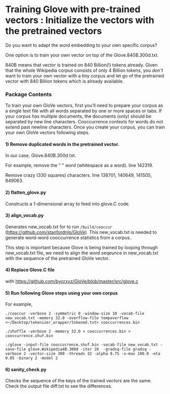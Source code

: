 

# Training Glove with pre-trained vectors : Initialize the vectors with the pretrained vectors

Do you want to adapt the word embedding to your own specific corpus? 

One option is to train your own vector on top of the Glove.840B.300d.txt. 

840B means that vector is trained on 840 Billion(!) tokens already. Given that the whole Wikipedia corpus consists of only 4 Billion tokens, you *don't* want to train your own vector with a tiny corpus and let go of the pretrained vector with 840 Billion tokens which is already available. 

### Package Contents

To train your own GloVe vectors, first you'll need to prepare your corpus as a single text file with all words separated by one or more spaces or tabs. If your corpus has multiple documents, the documents (only) should be separated by new line characters. Cooccurrence contexts for words do not extend past newline characters. Once you create your corpus, you can train your own GloVe vectors following steps.

#### 1) Remove duplicated words in the pretrained vector.
In our case, Glove.840B.300d.txt. 

For example, remove the " " word (whitespace as a word). line 142319. 

Remove crazy (330 squares) characters. line 138701, 140649, 141505, 849063. 

#### 2) flatten_glove.py
Constructs a 1-dimensional array to feed into glove.C code.

#### 3) align_vocab.py
Generates new_vocab.txt for to run `/build/cooccur` (https://github.com/stanfordnlp/GloVe). This new_vocab.txt is needed to generate word-word cooccurrence statistics from a corpus. 


This step is important because Glove is being trained by looping through new_vocab.txt file, we need to align the word seqeunce in new_vocab.txt with the sequence of the pretrained GloVe vector.

#### 4) Replace Glove.C file 
with https://github.com/byorxyz/GloVe/blob/master/src/glove.c

#### 5) Run following Glove steps using your own corpus
For example,
```
./cooccur -verbose 2 -symmetric 0 -window-size 10 -vocab-file new_vocab.txt -memory 32.0 -overflow-file tempoverflow <~/Desktop/tokenizer_wrapper/tokened.txt> cooccurrences.bin

./shuffle -verbose 2 -memory 32.0 < cooccurrences.bin > cooccurrence.shuf.bin

./glove -input-file cooccurrence.shuf.bin -vocab-file new_vocab.txt -save-file glove.Wikipedia4B.300d -iter 10  -gradsq-file gradsq -verbose 2 -vector-size 300 -threads 32 -alpha 0.75 -x-max 100.0 -eta 0.05 -binary 2 -model 2
```

#### 6) sanity_check.py

Checks the sequence of the keys of the trained vectors are the same. Check the output file diff.txt to see the differences.

